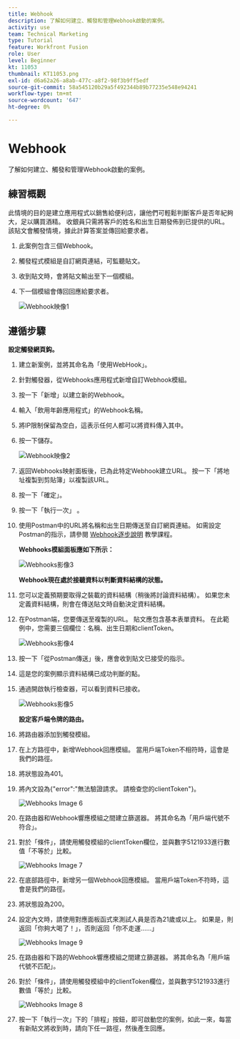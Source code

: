 ```yaml
---
title: Webhook
description: 了解如何建立、觸發和管理Webhook啟動的案例。
activity: use
team: Technical Marketing
type: Tutorial
feature: Workfront Fusion
role: User
level: Beginner
kt: 11053
thumbnail: KT11053.png
exl-id: d6a62a26-a8ab-477c-a8f2-98f3b9ff5edf
source-git-commit: 58a545120b29a5f492344b89b77235e548e94241
workflow-type: tm+mt
source-wordcount: '647'
ht-degree: 0%

---
```


# Webhook

了解如何建立、觸發和管理Webhook啟動的案例。

## 練習概觀

此情境的目的是建立應用程式以銷售給便利店，讓他們可輕鬆判斷客戶是否年紀夠大，足以購買酒精。 收銀員只需將客戶的姓名和出生日期發佈到已提供的URL。 該貼文會觸發情境，據此計算答案並傳回給要求者。

1. 此案例包含三個Webhook。
1. 觸發程式模組是自訂網頁連結，可監聽貼文。
1. 收到貼文時，會將貼文輸出至下一個模組。
1. 下一個模組會傳回回應給要求者。

   ![Webhook映像1](../12-exercises/assets/webhooks-walkthrough-1.png)

## 遵循步驟

**設定觸發網頁鈎。**

1. 建立新案例，並將其命名為「使用WebHook」。
1. 針對觸發器，從Webhooks應用程式新增自訂Webhook模組。
1. 按一下「新增」以建立新的Webhook。
1. 輸入「飲用年齡應用程式」的Webhook名稱。
1. 將IP限制保留為空白，這表示任何人都可以將資料傳入其中。
1. 按一下儲存。


   ![Webhook映像2](../12-exercises/assets/webhooks-walkthrough-2.png)

1. 返回Webhooks映射面板後，已為此特定Webhook建立URL。 按一下「將地址複製到剪貼簿」以複製該URL。
1. 按一下「確定」。
1. 按一下「執行一次」 。
1. 使用Postman中的URL將名稱和出生日期傳送至自訂網頁連結。 如需設定Postman的指示，請參閱 [Webhook逐步說明](https://experienceleague.adobe.com/docs/workfront-learn/tutorials-workfront/fusion/beyond-basic-modules/webhooks-walkthrough.html?lang=en) 教學課程。

   **Webhooks模組面板應如下所示：**

   ![Webhooks影像3](../12-exercises/assets/webhooks-walkthrough-3.png)

   **Webhook現在處於接聽資料以判斷資料結構的狀態。**

1. 您可以定義預期要取得之裝載的資料結構（稍後將討論資料結構）。 如果您未定義資料結構，則會在傳送貼文時自動決定資料結構。
1. 在Postman端，您要傳送至複製的URL。 貼文應包含基本表單資料。 在此範例中，您需要三個欄位：名稱、出生日期和clientToken。

   ![Webhooks影像4](../12-exercises/assets/webhooks-walkthrough-4.png)

1. 按一下「從Postman傳送」後，應會收到貼文已接受的指示。
1. 這是您的案例顯示資料結構已成功判斷的點。
1. 通過開啟執行檢查器，可以看到資料已接收。

   ![Webhooks影像5](../12-exercises/assets/webhooks-walkthrough-5.png)

   **設定客戶端令牌的路由。**

1. 將路由器添加到觸發模組。
1. 在上方路徑中，新增Webhook回應模組。 當用戶端Token不相符時，這會是我們的路徑。
1. 將狀態設為401。
1. 將內文設為{&quot;error&quot;:&quot;無法驗證請求。 請檢查您的clientToken&quot;}。

   ![Webhooks Image 6](../12-exercises/assets/webhooks-walkthrough-6.png)

1. 在路由器和Webhook響應模組之間建立篩選器。 將其命名為「用戶端代號不符合」。
1. 對於「條件」，請使用觸發模組的clientToken欄位，並與數字5121933進行數值「不等於」比較。

   ![Webhooks Image 7](../12-exercises/assets/webhooks-walkthrough-7.png)

1. 在底部路徑中，新增另一個Webhook回應模組。 當用戶端Token不符時，這會是我們的路徑。
1. 將狀態設為200。
1. 設定內文時，請使用對應面板函式來測試人員是否為21歲或以上。 如果是，則返回「你夠大喝了！」，否則返回「你不走運……」

   ![Webhooks Image 9](../12-exercises/assets/webhooks-walkthrough-9.png)

1. 在路由器和下路的Webhook響應模組之間建立篩選器。 將其命名為「用戶端代號不匹配」。
1. 對於「條件」，請使用觸發模組中的clientToken欄位，並與數字5121933進行數值「等於」比較。


   ![Webhooks Image 8](../12-exercises/assets/webhooks-walkthrough-8.png)

1. 按一下「執行一次」下的「排程」按鈕，即可啟動您的案例，如此一來，每當有新貼文將收到時，請向下任一路徑，然後產生回應。

